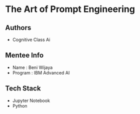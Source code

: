 # The Art of Prompt Engineering

## Authors

- Cognitive Class Ai

## Mentee Info

- Name : Beni Wijaya
- Program : IBM Advanced AI

## Tech Stack

- Jupyter Notebook
- Python
